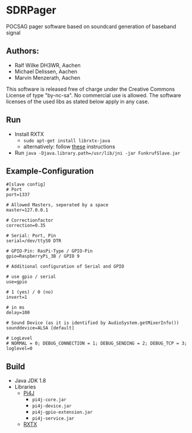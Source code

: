 # SDRPager
POCSAG pager software based on soundcard generation of baseband signal

## Authors:
* Ralf Wilke DH3WR, Aachen
* Michael Delissen, Aachen
* Marvin Menzerath, Aachen

This software is released free of charge under the Creative Commons License of type "by-nc-sa". No commercial use
is allowed.
The software licenses of the used libs as stated below apply in any case.


## Run
* Install RXTX
    * `sudo apt-get install librxtx-java`
    * alternatively: follow [these](http://www.jcontrol.org/download/rxtx_de.html) instructions
* Run `java -Djava.library.path=/usr/lib/jni -jar FunkrufSlave.jar`

## Example-Configuration
```
#[slave config]
# Port
port=1337

# Allowed Masters, seperated by a space
master=127.0.0.1

# Correctionfactor
correction=0.35

# Serial: Port, Pin
serial=/dev/ttyS0 DTR

# GPIO-Pin: RasPi-Type / GPIO-Pin
gpio=RaspberryPi_3B / GPIO 9

# Additional configuration of Serial and GPIO

# use gpio / serial
use=gpio

# 1 (yes) / 0 (no)
invert=1

# in ms
delay=100

# Sound Device (as it is identified by AudioSystem.getMixerInfo())
sounddevice=ALSA [default]

# LogLevel
# NORMAL = 0; DEBUG_CONNECTION = 1; DEBUG_SENDING = 2; DEBUG_TCP = 3;
loglevel=0
```

## Build
* Java JDK 1.8
* Libraries
	* [Pi4J](http://pi4j.com/)
		* `pi4j-core.jar`
		* `pi4j-device.jar`
		* `pi4j-gpio-extension.jar`
		* `pi4j-service.jar`
	* [RXTX](http://www.jcontrol.org/download/rxtx_de.html)
